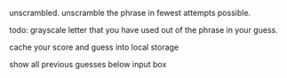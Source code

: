 unscrambled. unscramble the phrase in fewest attempts possible.

todo:
 grayscale letter that you have used out of the phrase in your guess.

 cache your score and guess into local storage

 show all previous guesses below input box

 